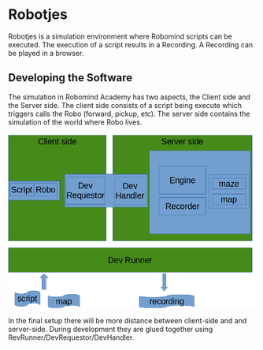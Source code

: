 # Robotjes

Robotjes is a simulation environment where Robomind scripts can be executed. The execution of a script 
results in a Recording. A Recording can be played in a browser.

## Developing the Software

The simulation in Robomind Academy has two aspects, the Client side and the Server side. 
The client side consists of a script being execute which triggers calls the Robo (forward, pickup, etc).
The server side contains the simulation of the world where Robo lives. 

![Components](images/components.png "Logo Title Text 1")

In the final setup there will be more distance between client-side and and server-side. During
development they are glued together using RevRunner/DevRequestor/DevHandler.

